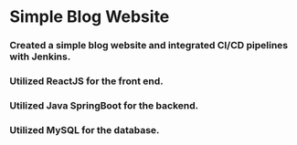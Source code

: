 # Simple Blog Website

### Created a simple blog website and integrated CI/CD pipelines with Jenkins.
### Utilized ReactJS for the front end.
### Utilized Java SpringBoot for the backend.
### Utilized MySQL for the database.
